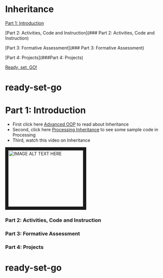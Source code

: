 # Inheritance

[Part 1: Introduction](#part-1:-introduction)

[Part 2: Activities, Code and Instruction](### Part 2: Activities, Code and Instruction)

[Part 3: Formative Assessment](### Part 3: Formative Assessment)

[Part 4: Projects](###Part 4: Projects)

[Ready, set, GO!](#ready-set-go)
# ready-set-go


# Part 1: Introduction
* First click here [Advanced OOP](https://runestone.academy/runestone/static/JavaReview/index.html) to read about Inheritance
* Second, click here  [Processing Inheritance](
http://learningprocessing.com/examples/chp22/example-22-01-inheritance) to see some sample code in Processing
* Third, watch this video on Inheritance

<a href="http://www.youtube.com/watch?feature=player_embedded&v=e6eXD8DHc_A
" target="_blank"><img src="http://img.youtube.com/vi/e6eXD8DHc_A/0.jpg" 
alt="IMAGE ALT TEXT HERE" width="240" height="180" border="10" /></a>











### Part 2: Activities, Code and Instruction











### Part 3: Formative Assessment












### Part 4: Projects






# ready-set-go
